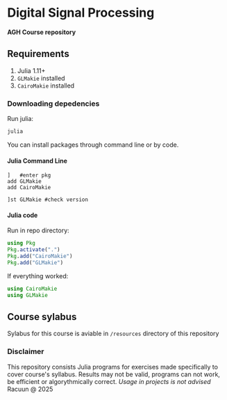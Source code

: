 # Digital Signal Processing
**AGH Course repository**

## Requirements
1. Julia 1.11+
2. `GLMakie` installed
3. `CairoMakie` installed

### Downloading depedencies
Run julia:
``` bash
julia
```
You can install packages through command line or by code.
#### Julia Command Line
```
]   #enter pkg
add GLMakie
add CairoMakie

]st GLMakie #check version
```
#### Julia code
Run in repo directory:
``` julia
using Pkg
Pkg.activate(".")
Pkg.add("CairoMakie")
Pkg.add("GLMakie")
```
If everything worked:
``` julia
using CairoMakie
using GLMakie
```

## Course sylabus
Sylabus for this course is aviable in `/resources` directory of this repository

### Disclaimer
This repository consists Julia programs for exercises made specifically to cover course's syllabus. Results may not be valid, programs can not work, be efficient or algorythmically correct.
*Usage in projects is not advised*
Racuun @ 2025
